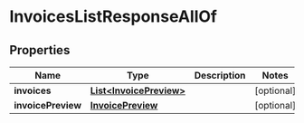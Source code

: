 

# InvoicesListResponseAllOf


## Properties

| Name | Type | Description | Notes |
|------------ | ------------- | ------------- | -------------|
|**invoices** | [**List&lt;InvoicePreview&gt;**](InvoicePreview.md) |  |  [optional] |
|**invoicePreview** | [**InvoicePreview**](InvoicePreview.md) |  |  [optional] |



